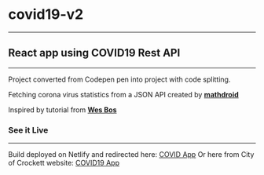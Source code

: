 # covid19-v2
---
## React app using COVID19 Rest API
---
Project converted from Codepen pen into project with code splitting.

Fetching corona virus statistics from a JSON API created by **[mathdroid](https://github.com/mathdroid/covid-19-api)**

Inspired by tutorial from **[Wes Bos](https://github.com/wesbos)**

### See it Live
---
Build deployed on Netlify and redirected here: [COVID App](https://covid19-v2.drcberry.com)
Or here from City of Crockett website: [COVID19 App](https://app.crocketttexas.org)
